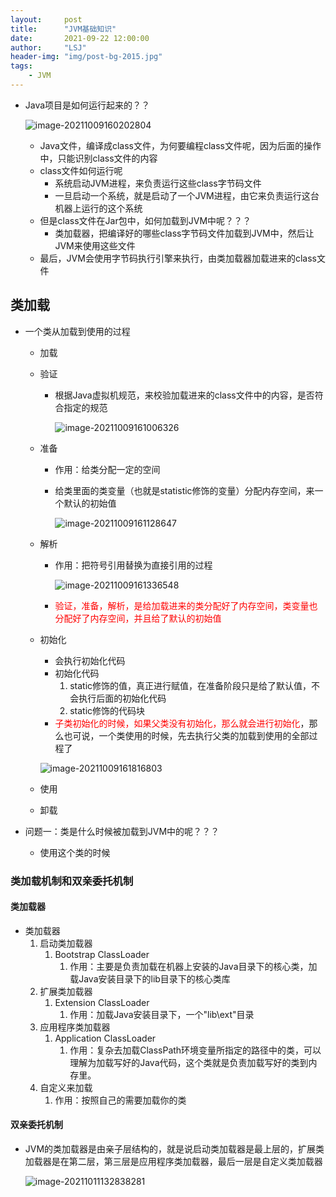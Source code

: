 ```yaml
---
layout:     post
title:      "JVM基础知识"
date:       2021-09-22 12:00:00
author:     "LSJ"
header-img: "img/post-bg-2015.jpg"
tags:
    - JVM
---
```




* Java项目是如何运行起来的？？

  ![image-20211009160202804](../../img/image-20211009160202804.png)

  * Java文件，编译成class文件，为何要编程class文件呢，因为后面的操作中，只能识别class文件的内容
  * class文件如何运行呢
    * 系统启动JVM进程，来负责运行这些class字节码文件
    * 一旦启动一个系统，就是启动了一个JVM进程，由它来负责运行这台机器上运行的这个系统
  * 但是class文件在Jar包中，如何加载到JVM中呢？？？
    * 类加载器，把编译好的哪些class字节码文件加载到JVM中，然后让JVM来使用这些文件
  * 最后，JVM会使用字节码执行引擎来执行，由类加载器加载进来的class文件





## 类加载

* 一个类从加载到使用的过程

  * 加载

  * 验证

    * 根据Java虚拟机规范，来校验加载进来的class文件中的内容，是否符合指定的规范

      <img src="../../img/image-20211009161006326.png" alt="image-20211009161006326" style="zoom:100%;" />

  * 准备

    * 作用：给类分配一定的空间

    * 给类里面的类变量（也就是statistic修饰的变量）分配内存空间，来一个默认的初始值

      ![image-20211009161128647](../../img/image-20211009161128647.png)

  * 解析

    * 作用：把符号引用替换为直接引用的过程

      ![image-20211009161336548](../../img/image-20211009161336548.png)

    * <font color='red'>验证，准备，解析，是给加载进来的类分配好了内存空间，类变量也分配好了内存空间，并且给了默认的初始值</font>

  * 初始化

    * 会执行初始化代码
    * 初始化代码
      1. static修饰的值，真正进行赋值，在准备阶段只是给了默认值，不会执行后面的初始化代码
      2. static修饰的代码块
    * <font color='red'>子类初始化的时候，如果父类没有初始化，那么就会进行初始化</font>，那么也可说，一个类使用的时候，先去执行父类的加载到使用的全部过程了

    ![image-20211009161816803](../../img/image-20211009161816803.png)

  * 使用

  * 卸载

* 问题一：类是什么时候被加载到JVM中的呢？？？

  * 使用这个类的时候



### 类加载机制和双亲委托机制

#### 类加载器

* 类加载器
  1. 启动类加载器
     1. Bootstrap ClassLoader
        1. 作用：主要是负责加载在机器上安装的Java目录下的核心类，加载Java安装目录下的lib目录下的核心类库
  2. 扩展类加载器
     1. Extension ClassLoader
        1. 作用：加载Java安装目录下，一个"lib\ext"目录
  3. 应用程序类加载器
     1. Application ClassLoader
        1. 作用：复杂去加载ClassPath环境变量所指定的路径中的类，可以理解为加载写好的Java代码，这个类就是负责加载写好的类到内存里。
  4. 自定义来加载
     1. 作用：按照自己的需要加载你的类



#### 双亲委托机制

* JVM的类加载器是由亲子层结构的，就是说启动类加载器是最上层的，扩展类加载器是在第二层，第三层是应用程序类加载器，最后一层是自定义类加载器

  ![image-20211011132838281](../../img/image-20211011132838281.png)

